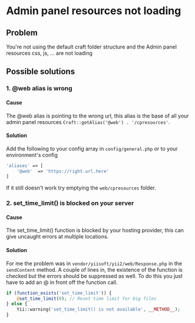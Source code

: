 # Admin panel resources not loading

## Problem

You're not using the default craft folder structure and the Admin panel resources css, js, ... are not loading

## Possible solutions

### 1. @web alias is wrong

#### Cause

The @web alias is pointing to the wrong url, this alias is the base of all your admin panel resources `Craft::getAlias('@web') . '/cpresources'`.

#### Solution

Add the following to your config array in `config/general.php` or to your environment's config

```php
'aliases' => [
    '@web'  => 'https://right.url.here'
]
```

If it still doesn't work try emptying the `web/cpresources` folder.

### 2. set_time_limit() is blocked on your server

#### Cause

The set_time_limit() function is blocked by your hosting provider, this can give uncaught errors at multiple locations.

#### Solution

For me the problem was in `vendor/yiisoft/yii2/web/Response.php` in the `sendContent` method. A couple of lines in, the existence of the function is checked but the errors should be suppressed as well. To do this you just have to add an @ in front off the function call.

```php
if (function_exists('set_time_limit')) {
	@set_time_limit(0); // Reset time limit for big files
} else {
	Yii::warning('set_time_limit() is not available', __METHOD__);
}
```

